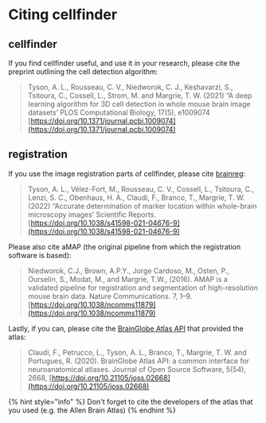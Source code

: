 # Citing cellfinder

## cellfinder

If you find cellfinder useful, and use it in your research, please cite the preprint outlining the cell detection algorithm:

> Tyson, A. L._,_ Rousseau, C. V., Niedworok, C. J., Keshavarzi, S., Tsitoura, C., Cossell, L., Strom, M. and Margrie, T. W. (2021) “A deep learning algorithm for 3D cell detection in whole mouse brain image datasets’ PLOS Computational Biology, 17(5), e1009074 [https://doi.org/10.1371/journal.pcbi.1009074](https://doi.org/10.1371/journal.pcbi.1009074) 

## registration

If you use the image registration parts of cellfinder, please cite [brainreg](https://github.com/brainglobe/brainreg):

> Tyson, A. L., Vélez-Fort, M.,  Rousseau, C. V., Cossell, L., Tsitoura, C., Lenzi, S. C., Obenhaus, H. A., Claudi, F.,  Branco, T.,  Margrie, T. W. (2022) “Accurate determination of marker location within whole-brain microscopy images’ Scientific Reports. [https://doi.org/10.1038/s41598-021-04676-9](https://doi.org/10.1038/s41598-021-04676-9)

Please also cite aMAP (the original pipeline from which the registration software is based):

> Niedworok, C.J., Brown, A.P.Y., Jorge Cardoso, M., Osten, P., Ourselin, S., Modat, M., and Margrie, T.W., (2016). AMAP is a validated pipeline for registration and segmentation of high-resolution mouse brain data. Nature Communications. 7, 1–9. [https://doi.org/10.1038/ncomms11879](https://doi.org/10.1038/ncomms11879)

Lastly, if you can, please cite the [BrainGlobe Atlas API](https://github.com/brainglobe/bg-atlasapi) that provided the atlas:

> Claudi, F., Petrucco, L., Tyson, A. L., Branco, T., Margrie, T. W. and Portugues, R. (2020). BrainGlobe Atlas API: a common interface for neuroanatomical atlases. Journal of Open Source Software, 5(54), 2668, [https://doi.org/10.21105/joss.02668](https://doi.org/10.21105/joss.02668)

{% hint style="info" %}
Don't forget to cite the developers of the atlas that you used (e.g. the Allen Brain Atlas)
{% endhint %}
